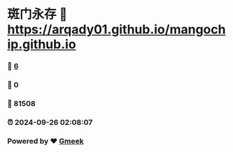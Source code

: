 # 斑门永存 :link: https://arqady01.github.io/mangochip.github.io 
### :page_facing_up: [6](https://arqady01.github.io/mangochip.github.io/tag.html) 
### :speech_balloon: 0 
### :hibiscus: 81508 
### :alarm_clock: 2024-09-26 02:08:07 
### Powered by :heart: [Gmeek](https://github.com/Meekdai/Gmeek)

